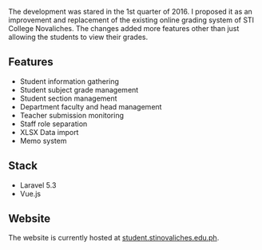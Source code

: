 <Browser content="/assets/img/projects/sis.png"></Browser>

The development was stared in the 1st quarter of 2016. I proposed it as an improvement and replacement of the existing online grading system of STI College Novaliches. The changes added more features other than just allowing the students to view their grades.

## Features
* Student information gathering
* Student subject grade management
* Student section management
* Department faculty and head management
* Teacher submission monitoring
* Staff role separation
* XLSX Data import
* Memo system

## Stack
* Laravel 5.3
* Vue.js

## Website
The website is currently hosted at [student.stinovaliches.edu.ph](https://student.stinovaliches.edu.ph).
